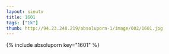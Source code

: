 ```yaml
--- 
layout: sieutv
title: 1601
tags: ["1k"]
thumb: http://94.23.248.219/absoluporn-1/image/002/1601.jpg
---
```

{% include absoluporn key="1601" %} 
